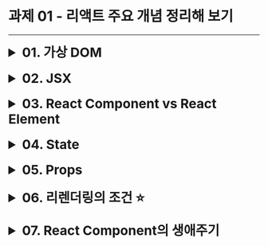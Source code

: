 # 과제 01 - 리액트 주요 개념 정리해 보기

---

<details style="margin-bottom: 20px;">
  <summary style="font-size: 26px"><strong>01. 가상 DOM</strong></summary>
<div markdown="1">

#### 가상 DOM의 장점

- **가상 DOM**은 실제 DOM을 흉내 낸 가상의 DOM입니다.
- **성능 향상:** React 같은 라이브러리는 가상 DOM을 사용해서 **<span style="background-color:#fff5b1"> 실제 DOM보다 빠르게 UI 변경사항을 관리합니다</span>**.
- 가상 DOM을 이용하면 변경이 필요한 부분만 실제 DOM에 반영해줘서, 페이지 전체를 새로 불러오지 않아 훨씬 효율적입니다.
- 이를 통해 높은 생산성과 서비스를 만들 수 있게 되었습니다.

  </div>
</details>

<details style="margin-bottom: 20px;">
  <summary style="font-size: 26px"><strong>02. JSX</strong></summary>

<details style="margin-bottom: 20px; margin-left: 20px">
<summary style="font-size: 18px"><strong>01. JSX의 정의</strong></summary>
<div markdown="1">

- JSX는 JavaScript를 확장한 문법으로, React에서 UI 구조를 표현하는데 사용합니다.
- HTML 태그와 유사하게 생겼지만 **<span style="background-color:#FFE6E6"> Javascript를 확장한 문법으로 완전히 다른 것 입니다. </span>**
- JSX는 React 라이브러리의 createElement 함수 호출을 보다 직관적으로 표현해주는 문법적 편의를 제공하는 데에 불과합니다.

```javascript
// createElement
const element = document.createElement("div");
element.setAttribute("id", "myDiv");
// JSX
const element = <div id="myDiv"></div>;
```

</details>

<details style="margin-bottom: 20px; margin-left: 20px">
<summary style="font-size: 18px"><strong>02. JSX의 특징 및 장점</strong></summary>
<div markdown="1">

1. HTML과 유사한 문법
   - JSX는 HTML 태그와 비슷하게 생겼기 때문에, 웹 개발자에게 친숙하고 가독성이 좋습니다.
   - 컴포넌트의 구조를 한눈에 파악하기 쉬워, 프로젝트의 유지보수성이 향상됩니다.
2. Javascript와의 결합
   - JSX 내에서 Javascript 표현식을 중괄호 {}로 묶어 사용할 수 있습니다.
   - 이를 통해 데이터 바인딩이나 반복문 처리 등이 가능합니다.

```javascript
function App() {
  const name = "Young";

  return <div>Hello~! My name is {name}.</div>;
}
```

3. 컴포넌트 기반

   - 리액트는 컴포넌트를 JSX를 사용하여 리액트 엘리먼트로 만들 수 있습니다.
   - 이를 통해 UI를 구조화하고 재사용할 수 있습니다.

4. 사용 예시

```javascript
// 컴포넌트 정의
function Welcome(props) {
  return <h1>Hello, {props.name}</h1>;
}

// 엘리먼트  생성
const element = <Welcome name="John" />;

// 컴포넌트의 재사용
function WelcomeComponent() {
  return (
    <div>
      <Welcome name="John" /> // "Hello, John"
      {element} // "Hello, John"
    </div>
  );
}
```

</details>

<details style="margin-bottom: 20px; margin-left: 20px">
<summary style="font-size: 18px"><strong>03. JSX의 주의사항</strong></summary>
<div markdown="1">

- 브라우저는 JavaScript의 확장인 JSX는 읽지 못하고 JavaScript만 읽을 수 있습니다.
- JSX는 트랜스파일러(Babel 등)를 사용하여 JSX를 일반 JavaScript로 변환하여 웹 브라우저에 보내줘야 합니다.

</details>

  </div>
</details>

<details style="margin-bottom: 20px;">
  <summary style="font-size: 26px"><strong>03. React Component vs React Element</strong></summary>
  <div markdown="1">

1. **리액트 컴포넌트(React Component)**

   - 리액트 컴포넌트는 UI의 한 부분을 캡슐화한 코드 블록입니다.

   - 과거에는 클래스를 사용하여 컴포넌트를 만들었지만 이제는 함수로 만드는 것이 일반적인 방법입니다.

2. **리액트 엘리먼트 (React Element)**

   - 리액트 엘리먼트는 컴포넌트의 인스턴스로, 화면에 표시할 내용을 기술한 객체입니다.

   - JSX 문법을 사용해서 생성할 수 있습니다.

```javascript
// 리액트 컴포넌트
function Greeting() {
  // 컴포넌트
  return <div>Hello World</div>;
}
const SomeComponent = Greeting; // 컴포넌트
// 리액트 엘리먼트
<Greeting />;
const someElement1 = Greeting(); // 엘리먼트
const someElement2 = <Greeting />; // 엘리먼트
```

  </div>
</details>

<details style="margin-bottom: 20px;">
  <summary style="font-size: 26px"><strong>04. State</strong></summary>
  <div markdown="1">

- State는 리액트 컴포넌트 내부의 동적인 데이터를 관리하는데 사용하는 데이터 구조입니다.
- 일반적으로 시간, 사용자의 상호작용, 네트워크 응답 등에 의해 변경되는 값을 State로 관리합니다.
- **State가 바뀌면 컴포넌트는 리렌더링을 합니다.**
- 리렌더링이 된다는 것은 함수가 재실행 되는 것을 뜻하고 그 결과 화면이 다시 그려지게 됩니다.
- 함수가 재실행되도 상태값은 어딘가에 계속 기억되고 있습니다.

```javascript
import React, { useState } from "react";

function Counter() {
  const [count, setCount] = useState(0); // 초기값 0
  let count2 = 0; // 함수가 재실행되어서 count2의 값은 0 또는 1 밖에 안됌
  const increment = () => {
    setCount(count + 1); // count를 1 증가시키는 함수
    count2++;
  };

  return (
    <div>
      <p>현재 카운트: {count}</p> // 값이 증가되는 것이 화면에 표시
      <p>현재 카운트2: {count2}</p> // state가 아니여서 리렌더링이 안 됨 화면에 표시X
      <button onClick={increment}>증가</button>
    </div>
  );
}
```

  </div>
</details>

<details style="margin-bottom: 20px;">
  <summary style="font-size: 26px"><strong>05. Props</strong></summary>
  <div markdown="1">

- **Props**: 부모 컴포넌트로부터 자식 컴포넌트에 전달하는 데이터입니다.
- 자식 컴포넌트 입장에서 Props는 읽기 전용으로, 수정해서는 안됍니다.
- props를 잘 사용하면 컴포넌트의 재사용성과 유연성이 크게 증가합니다.

```javascript
function Greeting(props) {
  // 자식 컴포넌트
  return <h1>안녕하세요, {props.name}님!</h1>;
}

function App() {
  const someName = "철수";
  return (
    <div>
      <Greeting name="지수" /> // 부모 컴포넌트, "지수" = props
      <Greeting name={someName} /> // 부모 컴포넌트, someName = "철수" = props
    </div>
  );
}
```

  </div>
</details>

<details style="margin-bottom: 20px;">
  <summary style="font-size: 26px"><strong>06. 리렌더링의 조건 ⭐</strong></summary>
  <div markdown="1">

1. **state가 변경**되면 리렌더링 됩니다.
2. 부모 컴포넌트로부터 **전달 받는 props의 값이 변경**되면 컴포넌트는 리렌더링됩니다.
3. **부모 컴포넌트가 리렌더링되면** 자식 컴포넌트도 리렌더링된다.
    -부모 컴포넌트가 리렌더링 될 때 자식 컴포넌트가 리렌더링 되지 않으려면 React.memo를 사용하면 됩니다.

```javascript
// 메모이제이션은 비용이 많이 드는 함수 호출의 결과를 저장하고 동일한 입력이 다시 발생할 때 캐시된 결과를 반환하여 컴퓨터 프로그램의 속도를 높이는데 주로 사용되는 최적화 기술이다.
// 컴포넌트가 동일한 props로 동일한 결과를 렌더링해낸다면, React.memo를 호출하고 결과를 메모이징(Memoizing)하도록 래핑하여 경우에 따라 성능 향상을 기대할 수 있습니다.
import React from "react";

const ChildComponent = React.memo(({ count }) => {
  //memo로 감싸준 부분
  return <div>{count}</div>;
});

function ParentComponent() {
  const [count, setCount] = useState(0);

  const increment = () => {
    setCount(count + 1);
  };

  return (
    <>
      <button onClick={increment}>증가</button>
      <ChildComponent count={count} />
    </>
  );
}

export default App;
```

  </div>
</details>

<details style="margin-bottom: 20px;">
  <summary style="font-size: 26px"><strong>07. React Component의 생애주기</strong></summary>
  <div markdown="1">
    
![React Component의 생애주기](Untitled.png)

1. Run Lazy Initializers: 처음부터 값을 할당하지 않고 변수가 사용될 때까지 값을 할당하지 않는 것

```javascript
// 일반적인 useState 사용법
const [getter, setter] = useState(initialValue);
// Lazy Initializers(레이지 초기화)
const [getter, setter] = useState(() => {});
// 레이지 초기화를 통해 초기화 된 상태는 컴포넌트가 마운트 될 때만 실행이 된다.
```

2. Render(가상 DOM의 재조정): 함수 컴포넌트 내부 코드가 실행되는 타이밍. 이 때 가상 DOM에서 발생할 변경점들이 기록됩니다.
3. React updates DOM: 이전 단계인 Render에서 기록된 변경점들이 가상 DOM에 적용되는 시점입니다.
4. Run LayoutEffects: React 컴포넌트가 실제 DOM 업데이트 후에 발생하는 단계입니다. 이 단계에서는 DOM 업데이트 이후에 발생하는 레이아웃 효과나 레이아웃 관련 작업을 수행할 때 사용됩니다.
5. Browser Paints Screen: 가상DOM에 발생한 변경점들을 브라우저 DOM에 적용하는 시점입니다. 이 단계가 끝나면 유저는 화면에 컴포넌트가 표시된 것을 볼 수 있습니다.
6. Cleanup Effect: useEffect나 useLayoutEffect 훅에서 반환된 클린업 함수가 호출됩니다. 클린업 함수는 컴포넌트가 소멸되기 직전에 실행되며, 이전에 설정된 이펙트를 정리하거나 리소스를 해제하는 작업을 수행합니다.
7. Run Effect: useEffect 또는 useLayoutEffect 훅에서 정의된 이펙트 함수가 호출되는 단계입니다.

### 메모

- 업데이트는 상위 렌더링, state 변경 또는 컨텍스트 변경으로 인해 발생합니다.
- 지연 초기화자는 useState 및 useReducer에 전달되는 함수입니다.

  </div>
</details>
